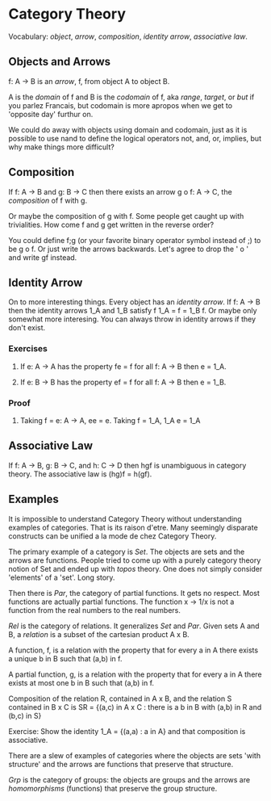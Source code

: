 # Category Theory

Vocabulary: _object_, _arrow_, _composition_,
_identity arrow_, _associative law_.

## Objects and Arrows

f: A -> B is an _arrow_, f, from object A to object B.

A is the _domain_ of f and B is the _codomain_ of f,
aka _range_, _target_, or _but_ if you parlez Francais,
but codomain is more apropos when we get to 'opposite day' furthur on.

We could do away with objects using domain and codomain,
just as it is possible to use nand to define the logical operators
not, and, or, implies, but why make things more difficult?

## Composition

If f: A -> B and g: B -> C then there exists an arrow
g o f: A -> C, the _composition_ of f with g.

Or maybe the composition of g with f. Some people get caught
up with trivialities. How come f and g get written in the
reverse order?

You could define f;g (or your favorite binary operator symbol
instead of ;) to be g o f. Or just write the arrows backwards.
Let's agree to drop the ' o ' and write gf instead.

## Identity Arrow

On to more interesting things. Every object has an _identity arrow_.
If f: A -> B then the identity arrows 1_A and 1_B satisfy
f 1_A = f = 1_B f. Or maybe only somewhat more interesing.
You can always throw in identity arrows if they don't exist.

### Exercises

1. If e: A -> A has the property fe = f for all f: A -> B
then e = 1_A.

2. If e: B -> B has the property ef = f for all f: A -> B
then e = 1_B.

### Proof

1. Taking f = e: A -> A, ee = e. Taking f = 1_A, 1_A e = 1_A

## Associative Law

If f: A -> B, g: B -> C, and h: C -> D then hgf is unambiguous
in category theory. The associative law is (hg)f = h(gf).


## Examples

It is impossible to understand Category Theory without understanding
examples of categories. That is its raison d'etre. Many seemingly
disparate constructs can be unified a la mode de chez Category Theory.

The primary example of a category is _Set_. The objects are sets and
the arrows are functions. People tried to come up with a purely
category theory notion of Set and ended up with _topos_ theory.
One does not simply consider 'elements' of a 'set'. Long story.

Then there is _Par_, the category of partial functions. It gets no respect.
Most functions are actually partial functions. The function x -> 1/x
is not a function from the real numbers to the real numbers.

_Rel_ is the category of relations. It generalizes _Set_ and _Par_.
Given sets A and B, a _relation_ is a subset of the cartesian product A x B.

A function, f, is a relation with the property that for every a in A
there exists a unique b in B such that (a,b) in f.

A partial function, g, is a relation with the property that for every a in A
there exists at most one b in B such that (a,b) in f.

Composition of the relation R, contained in A x B, and the relation S
contained in B x C is
SR = {(a,c) in A x C : there is a b in B with (a,b) in R and (b,c) in S}

Exercise: Show the identity 1_A = {(a,a) : a in A} and that composition is associative.

There are a slew of examples of categories where the objects are sets
'with structure' and the arrows are functions that preserve that structure.

_Grp_ is the category of groups: the objects are groups and the arrows
are _homomorphisms_ (functions) that preserve the group structure.
